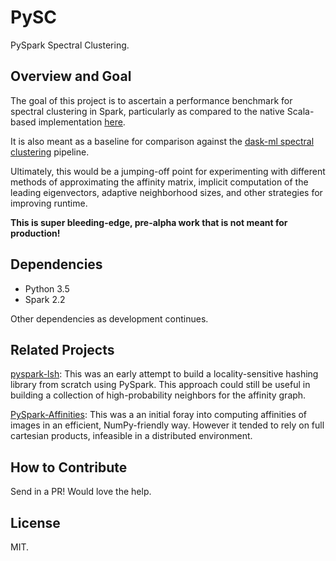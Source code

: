 # PySC

PySpark Spectral Clustering.

## Overview and Goal

The goal of this project is to ascertain a performance benchmark for spectral
clustering in Spark, particularly as compared to the native Scala-based
implementation [here](https://github.com/quinngroup/osdsc).

It is also meant as a baseline for comparison against the [dask-ml spectral
clustering](https://dask-ml.readthedocs.io/en/latest/auto_examples/plot_spectral_clustering.html)
pipeline.

Ultimately, this would be a jumping-off point for experimenting with different
methods of approximating the affinity matrix, implicit computation of the
leading eigenvectors, adaptive neighborhood sizes, and other strategies for
improving runtime.

**This is super bleeding-edge, pre-alpha work that is not meant for production!**

## Dependencies

 - Python 3.5
 - Spark 2.2

Other dependencies as development continues.

## Related Projects

[pyspark-lsh](https://github.com/magsol/pyspark-lsh): This was an early attempt
to build a locality-sensitive hashing library from scratch using PySpark. This
approach could still be useful in building a collection of high-probability
neighbors for the affinity graph.

[PySpark-Affinities](https://github.com/magsol/PySpark-Affinities): This was a
an initial foray into computing affinities of images in an efficient, NumPy-friendly
way. However it tended to rely on full cartesian products, infeasible in a
distributed environment.

## How to Contribute

Send in a PR! Would love the help.

## License

MIT.
